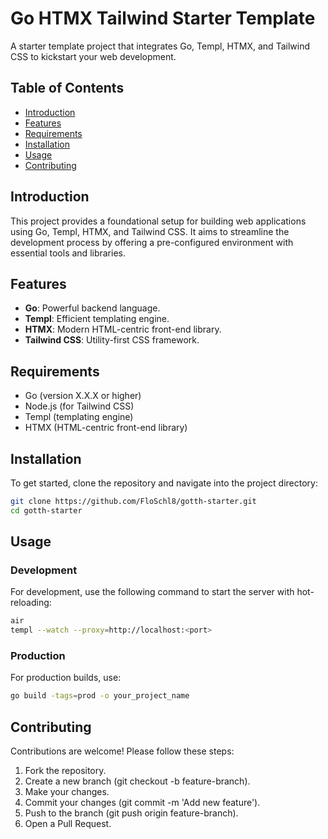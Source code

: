 # Go HTMX Tailwind Starter Template

A starter template project that integrates Go, Templ, HTMX, and Tailwind CSS to kickstart your web development.

## Table of Contents
- [Introduction](#introduction)
- [Features](#features)
- [Requirements](#requirements)
- [Installation](#installation)
- [Usage](#usage)
- [Contributing](#contributing)

## Introduction
This project provides a foundational setup for building web applications using Go, Templ, HTMX, and Tailwind CSS. It aims to streamline the development process by offering a pre-configured environment with essential tools and libraries.

## Features
- **Go**: Powerful backend language.
- **Templ**: Efficient templating engine.
- **HTMX**: Modern HTML-centric front-end library.
- **Tailwind CSS**: Utility-first CSS framework.

## Requirements
- Go (version X.X.X or higher)
- Node.js (for Tailwind CSS)
- Templ (templating engine)
- HTMX (HTML-centric front-end library)

## Installation
To get started, clone the repository and navigate into the project directory:
```sh
git clone https://github.com/FloSchl8/gotth-starter.git
cd gotth-starter
```

## Usage
### Development
For development, use the following command to start the server with hot-reloading:

```sh
air
templ --watch --proxy=http://localhost:<port>
```

### Production
For production builds, use:

```sh
go build -tags=prod -o your_project_name
```

## Contributing
Contributions are welcome! Please follow these steps:

1. Fork the repository.
2. Create a new branch (git checkout -b feature-branch).
3. Make your changes.
4. Commit your changes (git commit -m 'Add new feature').
5. Push to the branch (git push origin feature-branch).
6. Open a Pull Request.
